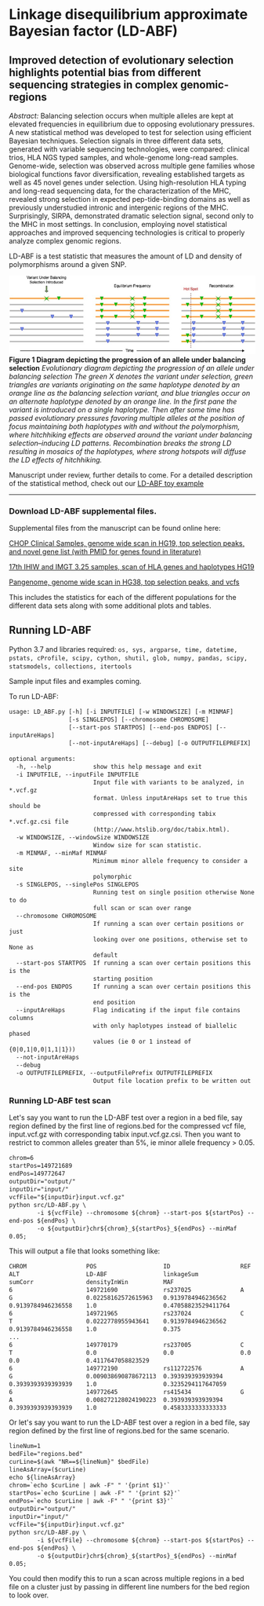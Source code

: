 # Linkage disequilibrium approximate Bayesian factor (LD-ABF)
## Improved detection of evolutionary selection highlights potential bias from different sequencing strategies in complex genomic-regions

*Abstract:* Balancing selection occurs when multiple alleles are kept at elevated frequencies in equilibrium due to opposing evolutionary pressures. A new statistical method was developed to test for selection using efficient Bayesian techniques. Selection signals in three different data sets, generated with variable sequencing technologies, were compared: clinical trios, HLA NGS typed samples, and whole-genome long-read samples. Genome-wide, selection was observed across multiple gene families whose biological functions favor diversification, revealing established targets as well as 45 novel genes under selection. Using high-resolution HLA typing and long-read sequencing data, for the characterization of the MHC, revealed strong selection in expected pep-tide-binding domains as well as previously understudied intronic and intergenic regions of the MHC. Surprisingly, SIRPA, demonstrated dramatic selection signal, second only to the MHC in most settings. In conclusion, employing novel statistical approaches and improved sequencing technologies is critical to properly analyze complex genomic regions.


LD-ABF is a test statistic that measures the amount of LD and density of polymorphisms around a given SNP.

![Figure 1](https://github.com/tris-10/LD-ABF/blob/main/figures/BalancingSelectionOverTime.jpg)**Figure 1 Diagram depicting the progression of an allele under balancing selection**
*Evolutionary diagram depicting the progression of an allele under balancing selection The green X denotes the variant under selection, green triangles are variants originating on the same haplotype denoted by an orange line as the balancing selection variant, and blue triangles occur on an alternate haplotype denoted by an orange line. In the first pane the variant is introduced on a single haplotype. Then after some time has passed evolutionary pressures favoring multiple alleles  at the position of focus maintaining both haplotypes with and without the polymorphism, where hitchhiking effects are observed around the variant under balancing selection–inducing LD patterns.  Recombination breaks the strong LD resulting in mosaics of the haplotypes, where strong hotspots will diffuse the LD effects of hitchhiking.*

Manuscript under review, further details to come. For a detailed description of the statistical method, check out our [LD-ABF toy example](https://tris-10.github.io/LD-ABF/documentation/LD_ABF_toyExample
)


-----------------------------------------------------


### Download LD-ABF supplemental files.

Supplemental files from the manuscript can be found online here:

[CHOP Clinical Samples, genome wide scan in HG19, top selection peaks, and novel gene list (with PMID for genes found in literature)](https://upenn.box.com/s/1tf0llnlvd6vjanurq7z45iziytvycay)

[17th IHIW and IMGT 3.25 samples, scan of HLA genes and haplotypes HG19](https://upenn.box.com/s/2dkykycdx2qhfcs97550pyvm6r6fpxs0)

[Pangenome, genome wide scan in HG38, top selection peaks, and vcfs](https://upenn.box.com/s/3zn6vh8o6rrqxwn9w1l0zzc0bjfizju0)

This includes the statistics for each of the different populations for the different data sets along with some additional plots and tables.

## Running LD-ABF
Python 3.7 and libraries required: `os, sys, argparse, time, datetime, pstats, cProfile, scipy, cython, shutil, glob, numpy, pandas, scipy, statsmodels, collections, itertools`

Sample input files and examples coming.

To run LD-ABF:


```
usage: LD_ABF.py [-h] [-i INPUTFILE] [-w WINDOWSIZE] [-m MINMAF]
                 [-s SINGLEPOS] [--chromosome CHROMOSOME]
                 [--start-pos STARTPOS] [--end-pos ENDPOS] [--inputAreHaps]
                 [--not-inputAreHaps] [--debug] [-o OUTPUTFILEPREFIX]

optional arguments:
  -h, --help            show this help message and exit
  -i INPUTFILE, --inputFile INPUTFILE
                        Input file with variants to be analyzed, in *.vcf.gz
                        format. Unless inputAreHaps set to true this should be
                        compressed with corresponding tabix *.vcf.gz.csi file
                        (http://www.htslib.org/doc/tabix.html).
  -w WINDOWSIZE, --windowSize WINDOWSIZE
                        Window size for scan statistic.
  -m MINMAF, --minMaf MINMAF
                        Minimum minor allele frequency to consider a site
                        polymorphic
  -s SINGLEPOS, --singlePos SINGLEPOS
                        Running test on single position otherwise None to do
                        full scan or scan over range
  --chromosome CHROMOSOME
                        If running a scan over certain positions or just
                        looking over one positions, otherwise set to None as
                        default
  --start-pos STARTPOS  If running a scan over certain positions this is the
                        starting position
  --end-pos ENDPOS      If running a scan over certain positions this is the
                        end position
  --inputAreHaps        Flag indicating if the input file contains columns
                        with only haplotypes instead of biallelic phased
                        values (ie 0 or 1 instead of {0|0,1|0,0|1,1|1}))
  --not-inputAreHaps
  --debug
  -o OUTPUTFILEPREFIX, --outputFilePrefix OUTPUTFILEPREFIX
                        Output file location prefix to be written out
```



### Running LD-ABF test scan


Let's say you want to run the LD-ABF test over a region in a bed file, say region defined by the first line of regions.bed for the compressed vcf file, input.vcf.gz with corresponding tabix input.vcf.gz.csi. Then you want to restrict to common alleles greater than 5%, ie minor allele frequency > 0.05.

```
chrom=6
startPos=149721689
endPos=149772647
outputDir="output/"
inputDir="input/"
vcfFile="${inputDir}input.vcf.gz"
python src/LD-ABF.py \
        -i ${vcfFile} --chromosome ${chrom} --start-pos ${startPos} --end-pos ${endPos} \
        -o ${outputDir}chr${chrom}_${startPos}_${endPos} --minMaf 0.05;
```

This will output a file that looks something like:
```
CHROM                 POS                   ID                    REF                   ALT                   LD-ABF                linkageSum            sumCorr               densityInWin          MAF
6                     149721690             rs237025              A                     G                     0.02258162572615963   0.9139784946236562    0.9139784946236558    1.0                   0.47058823529411764
6                     149721965             rs237024              C                     T                     0.0222778955943641    0.9139784946236562    0.9139784946236558    1.0                   0.375
...
6                     149770179             rs237005              C                     T                     0.0                   0.0                   0.0                   0.0                   0.4117647058823529
6                     149772190             rs112722576           A                     G                     0.009038690878672113  0.393939393939394     0.3939393939393939    1.0                   0.3235294117647059
6                     149772645             rs415434              G                     A                     0.008272128024190223  0.393939393939394     0.3939393939393939    1.0                   0.4583333333333333
```


Or let's say you want to run the LD-ABF test over a region in a bed file, say region defined by the first line of regions.bed for the same scenario.

```
lineNum=1
bedFile="regions.bed"
curLine=$(awk "NR==${lineNum}" $bedFile)
lineAsArray=($curLine)
echo ${lineAsArray}
chrom=`echo $curLine | awk -F" " '{print $1}'`
startPos=`echo $curLine | awk -F" " '{print $2}'`
endPos=`echo $curLine | awk -F" " '{print $3}'`
outputDir="output/"
inputDir="input/"
vcfFile="${inputDir}input.vcf.gz"
python src/LD-ABF.py \
        -i ${vcfFile} --chromosome ${chrom} --start-pos ${startPos} --end-pos ${endPos} \
        -o ${outputDir}chr${chrom}_${startPos}_${endPos} --minMaf 0.05;
```

You could then modify this to run a scan across multiple regions in a bed file on a cluster just by passing in different line numbers for the bed region to look over.  
